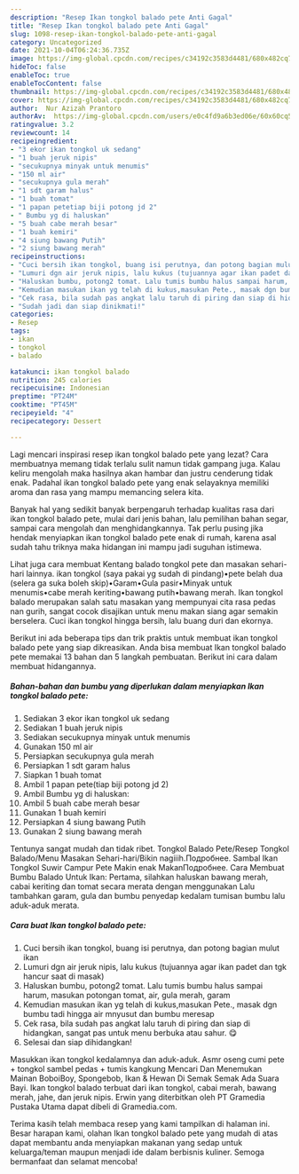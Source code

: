 ```yaml
---
description: "Resep Ikan tongkol balado pete Anti Gagal"
title: "Resep Ikan tongkol balado pete Anti Gagal"
slug: 1098-resep-ikan-tongkol-balado-pete-anti-gagal
category: Uncategorized
date: 2021-10-04T06:24:36.735Z
image: https://img-global.cpcdn.com/recipes/c34192c3583d4481/680x482cq70/ikan-tongkol-balado-pete-foto-resep-utama.jpg
hideToc: false
enableToc: true
enableTocContent: false
thumbnail: https://img-global.cpcdn.com/recipes/c34192c3583d4481/680x482cq70/ikan-tongkol-balado-pete-foto-resep-utama.jpg
cover: https://img-global.cpcdn.com/recipes/c34192c3583d4481/680x482cq70/ikan-tongkol-balado-pete-foto-resep-utama.jpg
author:  Nur Azizah Prantoro
authorAv:  https://img-global.cpcdn.com/users/e0c4fd9a6b3ed06e/60x60cq50/avatar.jpg
ratingvalue: 3.2
reviewcount: 14
recipeingredient:
- "3 ekor ikan tongkol uk sedang"
- "1 buah jeruk nipis"
- "secukupnya minyak untuk menumis"
- "150 ml air"
- "secukupnya gula merah"
- "1 sdt garam halus"
- "1 buah tomat"
- "1 papan petetiap biji potong jd 2"
- " Bumbu yg di haluskan"
- "5 buah cabe merah besar"
- "1 buah kemiri"
- "4 siung bawang Putih"
- "2 siung bawang merah"
recipeinstructions:
- "Cuci bersih ikan tongkol, buang isi perutnya, dan potong bagian mulut ikan"
- "Lumuri dgn air jeruk nipis, lalu kukus (tujuannya agar ikan padet dan tgk hancur saat di masak)"
- "Haluskan bumbu, potong2 tomat. Lalu tumis bumbu halus sampai harum, masukan potongan tomat, air, gula merah, garam"
- "Kemudian masukan ikan yg telah di kukus,masukan Pete., masak dgn bumbu tadi hingga air mnyusut dan bumbu meresap"
- "Cek rasa, bila sudah pas angkat lalu taruh di piring dan siap di hidangkan, sangat pas untuk menu berbuka atau sahur. 😋"
- "Sudah jadi dan siap dinikmati!"
categories:
- Resep
tags:
- ikan
- tongkol
- balado

katakunci: ikan tongkol balado 
nutrition: 245 calories
recipecuisine: Indonesian
preptime: "PT24M"
cooktime: "PT45M"
recipeyield: "4"
recipecategory: Dessert

---
```



Lagi mencari inspirasi resep ikan tongkol balado pete yang lezat? Cara membuatnya memang tidak terlalu sulit namun tidak gampang juga. Kalau keliru mengolah maka hasilnya akan hambar dan justru cenderung tidak enak. Padahal ikan tongkol balado pete yang enak selayaknya memiliki aroma dan rasa yang mampu memancing selera kita.


Banyak hal yang sedikit banyak berpengaruh terhadap kualitas rasa dari ikan tongkol balado pete, mulai dari jenis bahan, lalu pemilihan bahan segar, sampai cara mengolah dan menghidangkannya. Tak perlu pusing jika hendak menyiapkan ikan tongkol balado pete enak di rumah, karena asal sudah tahu triknya maka hidangan ini mampu jadi suguhan istimewa.

Lihat juga cara membuat Kentang balado tongkol pete dan masakan sehari-hari lainnya. ikan tongkol (saya pakai yg sudah di pindang)•pete belah dua (selera ga suka boleh skip)•Garam•Gula pasir•Minyak untuk menumis•cabe merah keriting•bawang putih•bawang merah. Ikan tongkol balado merupakan salah satu masakan yang mempunyai cita rasa pedas nan gurih, sangat cocok disajikan untuk menu makan siang agar semakin berselera. Cuci ikan tongkol hingga bersih, lalu buang duri dan ekornya.


Berikut ini ada beberapa tips dan trik praktis untuk membuat ikan tongkol balado pete yang siap dikreasikan. Anda bisa membuat Ikan tongkol balado pete memakai 13 bahan dan 5 langkah pembuatan. Berikut ini cara dalam membuat hidangannya.

<!--inarticleads1-->

##### Bahan-bahan dan bumbu yang diperlukan dalam menyiapkan Ikan tongkol balado pete:

1. Sediakan 3 ekor ikan tongkol uk sedang
1. Sediakan 1 buah jeruk nipis
1. Sediakan secukupnya minyak untuk menumis
1. Gunakan 150 ml air
1. Persiapkan secukupnya gula merah
1. Persiapkan 1 sdt garam halus
1. Siapkan 1 buah tomat
1. Ambil 1 papan pete(tiap biji potong jd 2)
1. Ambil  Bumbu yg di haluskan:
1. Ambil 5 buah cabe merah besar
1. Gunakan 1 buah kemiri
1. Persiapkan 4 siung bawang Putih
1. Gunakan 2 siung bawang merah


Tentunya sangat mudah dan tidak ribet. Tongkol Balado Pete/Resep Tongkol Balado/Menu Masakan Sehari-hari/Bikin nagiiih.Подробнее. Sambal Ikan Tongkol Suwir Campur Pete Makin enak MakanПодробнее. Cara Membuat Bumbu Balado Untuk Ikan: Pertama, silahkan haluskan bawang merah, cabai keriting dan tomat secara merata dengan menggunakan Lalu tambahkan garam, gula dan bumbu penyedap kedalam tumisan bumbu lalu aduk-aduk merata. 

<!--inarticleads2-->

##### Cara buat Ikan tongkol balado pete:

1. Cuci bersih ikan tongkol, buang isi perutnya, dan potong bagian mulut ikan
1. Lumuri dgn air jeruk nipis, lalu kukus (tujuannya agar ikan padet dan tgk hancur saat di masak)
1. Haluskan bumbu, potong2 tomat. Lalu tumis bumbu halus sampai harum, masukan potongan tomat, air, gula merah, garam
1. Kemudian masukan ikan yg telah di kukus,masukan Pete., masak dgn bumbu tadi hingga air mnyusut dan bumbu meresap
1. Cek rasa, bila sudah pas angkat lalu taruh di piring dan siap di hidangkan, sangat pas untuk menu berbuka atau sahur. 😋
1. Selesai dan siap dihidangkan!

Masukkan ikan tongkol kedalamnya dan aduk-aduk. Asmr oseng cumi pete + tongkol sambel pedas + tumis kangkung Mencari Dan Menemukan Mainan BoboiBoy, Spongebob, Ikan &amp; Hewan Di Semak Semak Ada Suara Bayi. Ikan tongkol balado terbuat dari ikan tongkol, cabai merah, bawang merah, jahe, dan jeruk nipis. Erwin yang diterbitkan oleh PT Gramedia Pustaka Utama dapat dibeli di Gramedia.com. 

Terima kasih telah membaca resep yang kami tampilkan di halaman ini. Besar harapan kami, olahan Ikan tongkol balado pete yang mudah di atas dapat membantu anda menyiapkan makanan yang sedap untuk keluarga/teman maupun menjadi ide dalam berbisnis kuliner. Semoga bermanfaat dan selamat mencoba!
